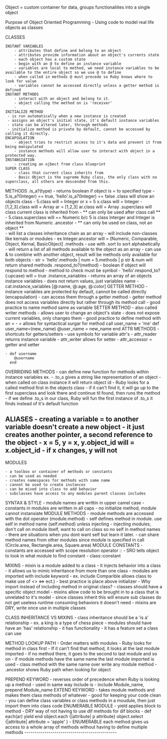 Object = custom container for data, groups functionaliites into a single object

Purpose of Object Oriented Programming
    - Using code to model real life objects as classes

CLASSES

    INSTANT VARIABLES
        - attributes that define and belong to an object
        - attributes provide information about an object's currents state
        - each object has a custom state
        - begin with an @ to define an instance variable
        - variables are local to method, we need instance variables to be available to the entire object so we use @ to define
        - when called in methods @ must precede so Ruby knows where to look for value
        - variables cannot be accessed directly unless a getter method is defined
    INSTANT METHODS
        - interact with an object and belong to it. 
        - object calling the method on is 'receiver'
        - 
    INITIALIZE METHOD
     - is run automatically when a new instance is created
     - assigns an object's initial state, it's default instance variables
     - state can be altered later, through methods
     - initialize method is private by default, cannot be accessed by calling it directly.
    ENCAPSULATION
        - object tries to restrict access to it's data and prevent it from being manipulated
        - instance methods will allow user to interact with object in a protected way.
    INSTANSIATION
        - creating an ojbect from class blueprint 
    SUPER CLASS
        - class that current class inherits from
        - Basic Object is the supreme Ruby class, the only class with no superclass, all others are descended from this.
    
METHODS
    .is_a?(type)
        - returns boolean if object is = to specified type
        - 5.is_a?(Integer) == true, 'hello'.is_a?(Integer) == false
    .class will show an objects class
        - 5.class will = Integer or x = 5  x.class will = Integer
        - [1,2,3].class will = Array ar = [1,2,3]  ar.class will = Array
    .superclass will class current class is inherited from
        - ** can only be used after class call **  
        - 5.class.superclass will == Numeric  b/c 5 is class Interger and Integer is inherited from Numeric
    .ancestor
        - ** can only be used on class, not an object **  
        - will list a classes inheritance chain as an array
        - will include non-classes like kernals or modules
        - ex Integer.ancestor will  = [Numeric, Comparable, Object, Kernal, BasicObject]
    .methods
        - use with .sort to sort alphabetically
        - will return a list of all methods available to the object as an array
        - can use & to combine with another object, result will be methods only available for both objects
        - str = 'hello'.methods | num = 5.methods | p str & num will return shared methods 
    .respond_to?(method)
        - boolean if object will respond to method
        - method to check must be symbol
        - 'hello'.respond_to?(:upcase) will = true 
    .instance_variables
        - returns an array of an objects instance variables
        - does not return values, just variables name
        - cat.instance_variables [@:name, @:age, @:color]
GETTER METHOD
    - instance variables are protected by default, cannot be called directly (encapsulation)
    - can access them through a getter method
    - getter method does not access variables directly but rather through its method call
    - good practice to name method same as variable
SETTER METHOD
    - also called writer methods
    - allows user to change an object's state
    - does not expose current variables, only changes them
    - good practice to define method with an =
    - = allows for syntactical surgar for method call  user_name = 'me' 
        def user_name=(new_name)
            @user_name = new_name
        end
ATTR METHODS
    - shortcuts for getters/setters
    - use symbols for variable attr's
    - attr_reader returns instance variable
    - attr_writer allows for setter
    - attr_accessor = getter and setter
    
    - def username
        @username
      end

OVERRIDING METHODS
    - can define new function for methods within instance variables
    ex.
        - .to_s gives a string like representation of an object
        - when called on class instance it will return object id
        - Ruby looks for a called method first in the objects class
        - if it can't find it, it will go up to the first superclass and look there and continue til found, then runs the method
        - if we define .to_s in our class, Ruby will fun the first instance of .to_s it finds instead of it's default function

ALIASES
    - creating a variable = to another variable doesn't create a new object
    - it just creates another pointer, a second reference to the object
    - x = 5,  y = x,  y.object_id will = x.object_id
    - if x changes, y will not
-----------------------------------------
MODULES

    - a toolbox or container of methods or constants
    - can be used as needed
    - creates namespaces for methods with same name
    - cannot be used to create instances
    - can be mixed into class to add behavior
    - subclasses have access to any modules parent classes includes

SYNTAX & STYLE
    - module names are writtin in upper camel case
    - constants in modules are written in all caps
    - no initialize method, module cannot instansiate
    MODULE METHODS
        - module methods are accessed with the dot operator (module.method)
        - self defines method in module. use self in method name (self.method) unless injecting
        - injecting modules, don't call on module itself, want to call on class so no self in method names
        - there are situations when you dont want self but learn it later.
        - can share method names from other modules since module is specified in call (Circle.area, Rectangle.area, Square.area)
    MODULE CONSTANTS
        - constants are accessed with scope resolution operator ::
        - SRO tells object to look in what module to find constant
        - class::constant

MIXINS
    - mixin is a module added to a class
    - it injects behavior into a class
    - it allows us to mimic inheritance from more than one class
    - modules are imported with include keyword
        - ex. include Comparible allows class to make use of <> <=> ect.)
        - best practice is place above initializer
    - Why import instead of including method in original class?
        - classes should have a specific object model
        - mixins allow code to be brought in to a class that is unrelated to it's model
        - since classes inherit this will ensure sub classes do not get useless runtime consuming behaviors it doesn't need
        - mixins are DRY, write once use in multiple classes

CLASS INHERITANCE VS MIXINS
    - class inheritance should be a 'is a' relationship
        - ex. a king is a type of chess piece
    - modules should have have an 'has' relationship
        - it has functionality
        - it has a feature set a class can use

METHOD LOOKUP PATH
    - Order matters with modules
    - Ruby looks for method in class first
    - If it can't find that method, it looks at the last module imported
    - if no method there, it goes to the second to last module and so on
    - if module methods have the same name the last module imported is used
    - class method with the same name over write any module method
    - .ancestor shows Ruby path when looking for object

PREPEND KEYWORD
    - reverses order of precedence when Ruby is looking up a method
    - used in same way include is
        - include Module_name,  prepend Module_name
EXTEND KEYWORD
    - takes module methods and makes them class methods of whatever 
    - good for keeping your code clean
        - you can define class variables or class methods in a moudule, then just import them into class code
ENUMERABLE MODULE
    - yield applies block to method
    - DRY way of not having to use dif methods for dif blocks
    - def each(ar)
        yield
      end
      object.each {|attribute| p attribute}
      object.select {|attribute| attribute = 'apple' }
    - ENUMERABLE each method gives us access to a whole array of methods without having to define multiple methods
    ---------------------------------------------- 